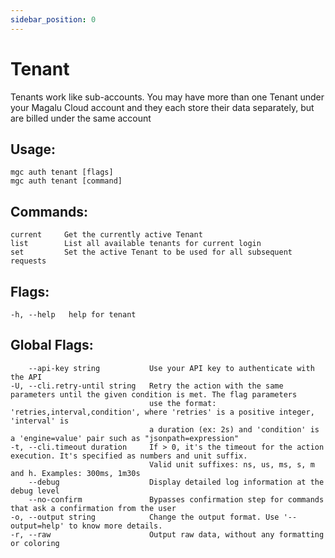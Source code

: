 ```yaml
---
sidebar_position: 0
---
```

# Tenant

Tenants work like sub-accounts. You may have more than one Tenant under your
Magalu Cloud account and they each store their data separately, but are billed
under the same account

## Usage:
```
mgc auth tenant [flags]
mgc auth tenant [command]
```

## Commands:
```
current     Get the currently active Tenant
list        List all available tenants for current login
set         Set the active Tenant to be used for all subsequent requests
```

## Flags:
```
-h, --help   help for tenant
```

## Global Flags:
```
    --api-key string           Use your API key to authenticate with the API
-U, --cli.retry-until string   Retry the action with the same parameters until the given condition is met. The flag parameters
                               use the format: 'retries,interval,condition', where 'retries' is a positive integer, 'interval' is
                               a duration (ex: 2s) and 'condition' is a 'engine=value' pair such as "jsonpath=expression"
-t, --cli.timeout duration     If > 0, it's the timeout for the action execution. It's specified as numbers and unit suffix.
                               Valid unit suffixes: ns, us, ms, s, m and h. Examples: 300ms, 1m30s
    --debug                    Display detailed log information at the debug level
    --no-confirm               Bypasses confirmation step for commands that ask a confirmation from the user
-o, --output string            Change the output format. Use '--output=help' to know more details.
-r, --raw                      Output raw data, without any formatting or coloring
```

